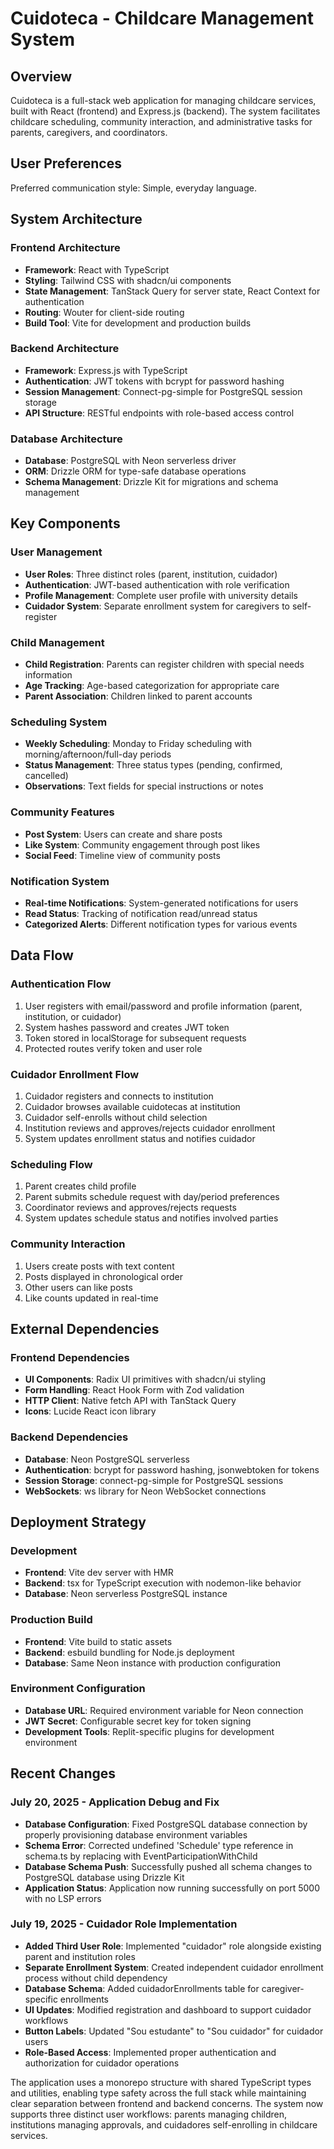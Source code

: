 # Cuidoteca - Childcare Management System

## Overview

Cuidoteca is a full-stack web application for managing childcare services, built with React (frontend) and Express.js (backend). The system facilitates childcare scheduling, community interaction, and administrative tasks for parents, caregivers, and coordinators.

## User Preferences

Preferred communication style: Simple, everyday language.

## System Architecture

### Frontend Architecture
- **Framework**: React with TypeScript
- **Styling**: Tailwind CSS with shadcn/ui components
- **State Management**: TanStack Query for server state, React Context for authentication
- **Routing**: Wouter for client-side routing
- **Build Tool**: Vite for development and production builds

### Backend Architecture
- **Framework**: Express.js with TypeScript
- **Authentication**: JWT tokens with bcrypt for password hashing
- **Session Management**: Connect-pg-simple for PostgreSQL session storage
- **API Structure**: RESTful endpoints with role-based access control

### Database Architecture
- **Database**: PostgreSQL with Neon serverless driver
- **ORM**: Drizzle ORM for type-safe database operations
- **Schema Management**: Drizzle Kit for migrations and schema management

## Key Components

### User Management
- **User Roles**: Three distinct roles (parent, institution, cuidador)
- **Authentication**: JWT-based authentication with role verification
- **Profile Management**: Complete user profile with university details
- **Cuidador System**: Separate enrollment system for caregivers to self-register

### Child Management
- **Child Registration**: Parents can register children with special needs information
- **Age Tracking**: Age-based categorization for appropriate care
- **Parent Association**: Children linked to parent accounts

### Scheduling System
- **Weekly Scheduling**: Monday to Friday scheduling with morning/afternoon/full-day periods
- **Status Management**: Three status types (pending, confirmed, cancelled)
- **Observations**: Text fields for special instructions or notes

### Community Features
- **Post System**: Users can create and share posts
- **Like System**: Community engagement through post likes
- **Social Feed**: Timeline view of community posts

### Notification System
- **Real-time Notifications**: System-generated notifications for users
- **Read Status**: Tracking of notification read/unread status
- **Categorized Alerts**: Different notification types for various events

## Data Flow

### Authentication Flow
1. User registers with email/password and profile information (parent, institution, or cuidador)
2. System hashes password and creates JWT token
3. Token stored in localStorage for subsequent requests
4. Protected routes verify token and user role

### Cuidador Enrollment Flow
1. Cuidador registers and connects to institution
2. Cuidador browses available cuidotecas at institution
3. Cuidador self-enrolls without child selection
4. Institution reviews and approves/rejects cuidador enrollment
5. System updates enrollment status and notifies cuidador

### Scheduling Flow
1. Parent creates child profile
2. Parent submits schedule request with day/period preferences
3. Coordinator reviews and approves/rejects requests
4. System updates schedule status and notifies involved parties

### Community Interaction
1. Users create posts with text content
2. Posts displayed in chronological order
3. Other users can like posts
4. Like counts updated in real-time

## External Dependencies

### Frontend Dependencies
- **UI Components**: Radix UI primitives with shadcn/ui styling
- **Form Handling**: React Hook Form with Zod validation
- **HTTP Client**: Native fetch API with TanStack Query
- **Icons**: Lucide React icon library

### Backend Dependencies
- **Database**: Neon PostgreSQL serverless
- **Authentication**: bcrypt for password hashing, jsonwebtoken for tokens
- **Session Storage**: connect-pg-simple for PostgreSQL sessions
- **WebSockets**: ws library for Neon WebSocket connections

## Deployment Strategy

### Development
- **Frontend**: Vite dev server with HMR
- **Backend**: tsx for TypeScript execution with nodemon-like behavior
- **Database**: Neon serverless PostgreSQL instance

### Production Build
- **Frontend**: Vite build to static assets
- **Backend**: esbuild bundling for Node.js deployment
- **Database**: Same Neon instance with production configuration

### Environment Configuration
- **Database URL**: Required environment variable for Neon connection
- **JWT Secret**: Configurable secret key for token signing
- **Development Tools**: Replit-specific plugins for development environment

## Recent Changes

### July 20, 2025 - Application Debug and Fix
- **Database Configuration**: Fixed PostgreSQL database connection by properly provisioning database environment variables
- **Schema Error**: Corrected undefined 'Schedule' type reference in schema.ts by replacing with EventParticipationWithChild
- **Database Schema Push**: Successfully pushed all schema changes to PostgreSQL database using Drizzle Kit
- **Application Status**: Application now running successfully on port 5000 with no LSP errors

### July 19, 2025 - Cuidador Role Implementation
- **Added Third User Role**: Implemented "cuidador" role alongside existing parent and institution roles
- **Separate Enrollment System**: Created independent cuidador enrollment process without child dependency
- **Database Schema**: Added cuidadorEnrollments table for caregiver-specific enrollments
- **UI Updates**: Modified registration and dashboard to support cuidador workflows
- **Button Labels**: Updated "Sou estudante" to "Sou cuidador" for cuidador users
- **Role-Based Access**: Implemented proper authentication and authorization for cuidador operations

The application uses a monorepo structure with shared TypeScript types and utilities, enabling type safety across the full stack while maintaining clear separation between frontend and backend concerns. The system now supports three distinct user workflows: parents managing children, institutions managing approvals, and cuidadores self-enrolling in childcare services.
